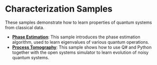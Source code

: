 # Characterization Samples

These samples demonstrate how to learn properties of quantum systems from classical data.

- **[Phase Estimation](./phase-estimation)**:
  This sample introduces the phase estimation algorithm, used to learn eigenvalues of various quantum operations.
- **[Process Tomography](./process-tomography)**:
  This sample shows how to use Q# and Python together with the open systems simulator to learn evolution of noisy quantum systems.
